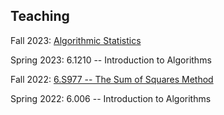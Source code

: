 ## Teaching

Fall 2023: [Algorithmic Statistics](teaching/alg-stats-fall-23/alg-stats-fall-23.html)

Spring 2023: 6.1210 -- Introduction to Algorithms

Fall 2022: [6.S977 -- The Sum of Squares Method](teaching/sos-fall-22/sos-fall-22.html)

Spring 2022: 6.006 -- Introduction to Algorithms

